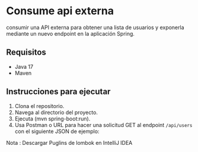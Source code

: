 # Consume api externa

consumir una API externa para obtener una lista de usuarios y exponerla mediante un nuevo endpoint en la aplicación
Spring.

## Requisitos
- Java 17
- Maven

## Instrucciones para ejecutar
1. Clona el repositorio. 
2. Navega al directorio del proyecto.
3. Ejecuta (mvn spring-boot:run).
4. Usa Postman o URL para hacer una solicitud GET al endpoint `/api/users` con el siguiente JSON de ejemplo:

   
Nota : Descargar Puglins de lombok en IntelliJ IDEA
